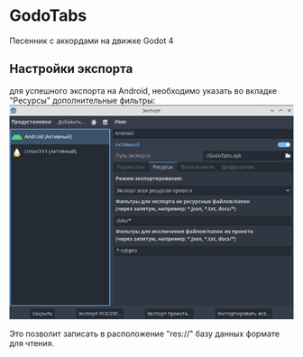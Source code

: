 # GodoTabs
 Песенник с аккордами на движке Godot 4


## Настройки экспорта
 для успешного экспорта на Android, необходимо указать во вкладке "Ресурсы" дополнительные фильтры:
 ![alt text](https://github.com/Breakdown08/GodoTabs/blob/main/export.png?raw=true)

Это позволит записать в расположение "res://" базу данных формате для чтения.